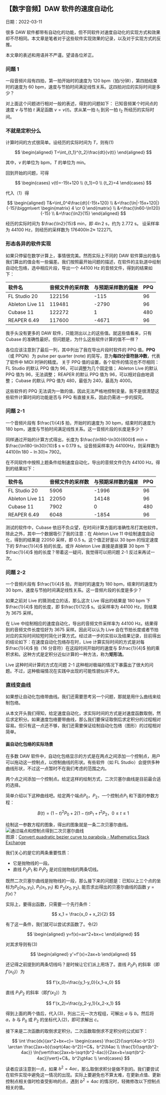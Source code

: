 ## 【数字音频】DAW 软件的速度自动化

日期：2022-03-11

很多 DAW 软件都带有自动化的功能，但不同软件对速度自动化的实现方式和效果却不尽相同。本文章是笔者对于这些软件实现效果的记录，以及对于实现方式的反推。

本文章的表述和用语并不严谨。望请各位斧正。

### 问题 1

一段音频片段有四拍，第一拍开始时的速度为 120 bpm（拍/分钟），第四拍结束时的速度为 60 bpm，速度与节拍时间满足线性关系。这四拍对应的实际时间是多少？

对上面这个问题进行相对一般的表述，得到的问题如下：
已知音频某个时间点的速度 $v$ 与节拍 $t$ 满足函数 $v = v(t)$。求从某一拍 ${t_1}$ 到另一拍 ${t_2}$ 所经历的实际时间。

### 不就是定积分么

计算时间的方式很简单。设经历的实际时间为 $T$，则有$(1)$

$$
\begin{aligned}
T=\int_{t_1}^{t_2}\frac{dt}{v(t)}
\end{aligned}
$$

其中，$v$ 的单位为 bpm，$T$ 的单位为 min。

回到开始的问题，可得

$$
\begin{cases}
v(t)=-15t+120 \\
{t_1}=0 \\
{t_2}=4
\end{cases}
$$

代入（1）得

$$
\begin{aligned}
T&=\int_0^4\frac{dt}{-15t+120} \\
 &=\frac{\ln|-15x+120|}{-15}\biggm\vert
\begin{matrix}
4 \cr
0
\end{matrix} \\
 &=\frac{\ln60-\ln120}{-15} \\
 &=\frac{\ln2}{15}
\end{aligned}
$$

经历的实际时间为 $\frac{\ln2}{15}$ min，即 $4{\ln2}$ s，约为 2.772 s。
设采样率为 44100 Hz，则经历的采样数为 $176400 \ln2\approx$ 122271。

### 形态各异的软件实现

如果只停留在数学计算上，事情很完美。然而实际上不同的 DAW 软件算出的值与我们算出的值会有一些偏差。我们按照最开始问题的描述，在软件的主轨道中绘制自动化包络，选中相应片段，导出一个 44100 Hz 的音频文件，得到的结果如下：

| 软件名          | 音频文件的采样数 | 与预期采样数的偏差 | PPQ |
| :-------------- | :--------------- | :----------------- | :-- |
| FL Studio 20    | 122156           | -115               | 96  |
| Ableton Live 11 | 119481           | -2790              | 96  |
| Cubase 11       | 122272           | 1                  | 480 |
| REAPER 6.49     | 117600           | -4671              | 96  |

我手头没有更多的 DAW 软件，只能测出以上的这些值。就这些值看来，只有 Cubase 的准确性最好。但问题是，为什么这些软件计算的值不一样？

各位应该注意到了最后一列，其中列出了我在导出片段时软件的 PPQ 值。**PPQ**（或 PPQN）为 pulse per quarter (note) 的简写，意为**每四分音符脉冲数**，代表了软件中 MIDI 时钟的精度。
关于 PPQ 值的设置，各个软件的情况也不尽相同：
FL Studio 的默认 PPQ 值为 96，可以调整为几个固定值；
Ableton Live 的默认 PPQ 值为 96，无法调整；
REAPER 的默认 PPQ 值为 96，可以相对自由地调整；
Cubase 的默认 PPQ 值为 480，最低为 240，最高为 4000。

这些软件的 PPQ 无法调为一致的值，因此无法严格地控制变量。我不是很清楚这些软件计算时间的功能是否与 PPQ 有直接关系，因此仍需进一步的探究。

### 问题 2-1

一个音频片段有 $\frac{1}{4}$ 拍，开始时的速度为 30 bpm，结束时的速度为 180 bpm，速度与节拍时间满足线性关系。这一音频片段的长度是多少？

同样通过开始的计算方式得出，长度为 $\frac{\ln180-\ln30}{600}$ min = $\frac{\ln180-\ln30}{10}$ s $\approx$ 0.179 s。设音频采样率为 44100Hz，则采样数为 $4410(\ln180-\ln30)\approx$ 7902。

在不同软件中按照上题条件绘制速度自动化，导出的音频文件仍为 44100 Hz。得到的结果如下：

| 软件名          | 音频文件的采样数 | 与预期采样数的偏差 | PPQ |
| :-------------- | :--------------- | :----------------- | :-- |
| FL Studio 20    | 5906             | -1996              | 96  |
| Ableton Live 11 | 22050            | 14148              | 96  |
| Cubase 11       | 7902             | 0                  | 480 |
| REAPER 6.49     | 6048             | -1854              | 96  |

测试的软件中，Cubase 依旧不负众望，在时间计算方面的准确性吊打其他软件。
除此之外，其中一个数据吸引了我的注意：在 Ableton Live 11 中绘制速度自动化，得到的结果是 22050 采样，即 0.5 s。这个值正好是以 30 bpm 的恒定速度下的 $\frac{1}{4}$ 拍的长度。或许 Ableton Live 直接是直接算 30 bpm 下 $\frac{1}{4}$ 拍的长度？带着这一疑问，我觉得可以把问题 2-1 反过来再试一次。

### 问题 2-2

一个音频片段有 $\frac{1}{4}$ 拍，开始时的速度为 180 bpm，结束时的速度为 30 bpm，速度与节拍时间满足线性关系。这一音频片段的长度是多少？

如果之前对 Live 的猜测成立的话，那么这次 Live 得出的结果是 180 bpm 下 $\frac{1}{4}$ 拍的长度，即 $\frac{1}{12}$ s。设采样率为 44100 Hz，则结果为 3675 采样。

在 Live 中绘制相应的速度自动化，导出的音频文件采样率为 44100 Hz。结果得到的音频文件长度恰好为 3675 采样。因此可以认为 Live 会在节拍长度或者节拍对应的实际时间较短时简化计算方式。经过进一步的实验以及结果记录，目前得出的结论如下：在速度自动化包络存在时，Live 计算实际时间的方式是对每 $\frac{1}{4}$ 拍（16 分音符）在这段时间开始时的速度与 $\frac{1}{4}$ 拍的乘积求和。这种方式是定积分近似计算的一种方法，称为**矩形法**。

Live 这种时间计算的方式在问题 2-1 这种相对极端的情况下暴露出了很大的问题。不过，这种极端情况在实践中出现的可能性貌似并不大。

### 直线变曲线

如果想让自动化包络带曲线。我们还需要思考另一个问题，那就是用什么曲线来绘制包络。

从本文开头我们得知，给定速度自动化，求实际时间的方式是对速度函数取倒，然后求定积分。如果速度包络要带曲线，那么我们要保证取倒后求定积分的过程相对容易。但只有这一点还不够，我们还需要保证绘制自动化包络（图形）的过程相对简单。

#### 画自动化包络的实际场景

在多数 DAW 软件中，自动化包络显示的方式是在两点之间添加一个控制点，用户可以拖动这一控制点，以控制曲线的形状。有些软件（如 FL Studio）会提供多种曲线形状，不过这一点暂时不在我们考虑的范围之内。

两个点之间添加一个控制点。给定这样的绘制方式，二次贝塞尔曲线是目前最合适的选择。

简单介绍以下这种曲线吧。给定两个端点$P_0$，$P_2$，一个控制点$P_1$ 和下面的参数方程：

$$
B(t)=(1-t)^2 P_0+2(1-t)tP_1+t^2 P_2，0\leq t \leq 1
$$

绘制这一参数方程的图象，得出的图象就是一条二次贝塞尔曲线。
![通过端点和控制点得到二次贝塞尔曲线](https://i.stack.imgur.com/CM0cL.jpg)  
图源：[Convert quadratic bezier curve to parabola - Mathematics Stack Exchange](https://math.stackexchange.com/questions/1257576/convert-quadratic-bezier-curve-to-parabola)

我们关心的是它的两条重要性质：

- 它是抛物线的一段。
- 直线 $P_0P_1$ 和 $P_1P_2$ 是对应抛物线的两条切线。

既然二次贝塞尔曲线是抛物线的一段，那么接下来的问题是：已知以上三个点的坐标为$P_0(x_0, y_0)$, $P_1(x_1, y_1)$ 和 $P_2(x_2, y_2)$, 能否求出得出的贝塞尔曲线的函数 $y=f(x)$？

实际上，要得出函数，只需要一个先行条件：

$$
x_1 = \frac{x_0 + x_2}{2}
$$

有了这一条件，我们就可以尝试求函数了。令$(2)$

$$
\begin{aligned}
y=f(x)=ax^2+bx+c
\end{aligned}
$$

对其求导则有$(3)$

$$
\begin{aligned}
y'=f'(x)=2ax+b
\end{aligned}
$$

还记得之前提到的两条切线吗？是时候让它们派上用场了。直线 $P_0P_1$ 的斜率（即$f'(x_0)$）为

$$
f'(x_0)=\frac{y_1-y_0}{x_1-x_0}
$$

直线 $P_1P_2$ 的斜率（即$f'(x_2)$）为

$$
f'(x_2)=\frac{y_2-y_1}{x_2-x_1}
$$

得到上面的两个值后，代入$(3)$，列出二元一次方程组，可解出 $a$ 与 $b$。然后将$a$，$b$ 与 $P_0$ 或 $P_2$ 的坐标代入$(2)$，即可求解出 $c$。

接下来是二次函数的取倒求定积分。二次函数取倒求不定积分的公式如下：

$$
\int \frac{dx}{ax^2+bx+c}=
\begin{cases}
\frac{2}{\sqrt{4ac-b^2}} \arctan \frac{2ax+b}{\sqrt{4ac-b^2}}+C&，b^2\lt4ac \\
\frac{1}{\sqrt{b^2-4ac}} \ln{\vert\frac{2ax+b-\sqrt{b^2-4ac}}{2ax+b+\sqrt{b^2-4ac}}\vert}+C&，b^2\gt4ac \\
\end{cases}
$$

读者应该注意到一点，如果 $b^2=4ac$，那么取倒求积分是做不到的。我们要尝试在软件实现中避免这一情况的出现。实际上要避免也不算太难，在更新点值、更新控制点相关值时检查受影响的点，遇到 $b^2=4ac$ 的情况时，轻微修改以下控制点相关的值。

